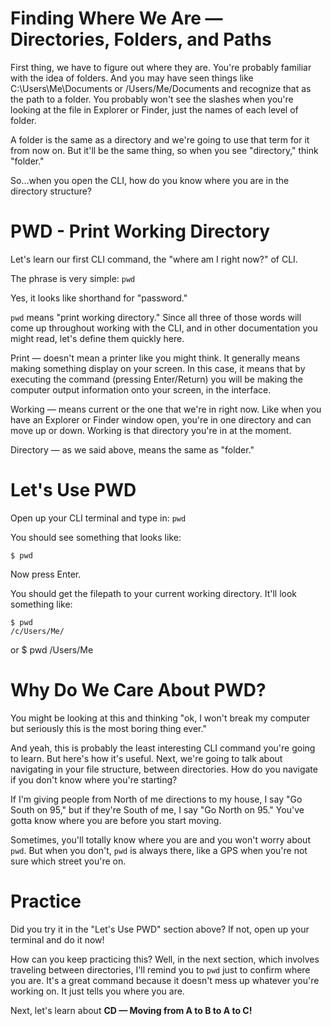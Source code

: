 # Finding Where We Are &mdash; Directories, Folders, and Paths

First thing, we have to figure out where they are. You're probably familiar with the idea of folders. And you may have seen things like C:\Users\Me\Documents or /Users/Me/Documents and recognize that as the path to a folder. You probably won't see the slashes when you're looking at the file in Explorer or Finder, just the names of each level of folder.

A folder is the same as a directory and we're going to use that term for it from now on. But it'll be the same thing, so when you see "directory," think "folder."

So...when you open the CLI, how do you know where you are in the directory structure?

# PWD - Print Working Directory

Let's learn our first CLI command, the "where am I right now?" of CLI.

The phrase is very simple: `pwd`

Yes, it looks like shorthand for "password."

`pwd` means "print working directory." Since all three of those words will come up throughout working with the CLI, and in other documentation you might read, let's define them quickly here.

Print &mdash; doesn't mean a printer like you might think. It generally means making something display on your screen. In this case, it means that by executing the command (pressing Enter/Return) you will be making the computer output information onto your screen, in the interface.

Working &mdash; means current or the one that we're in right now. Like when you have an Explorer or Finder window open, you're in one directory and can move up or down. Working is that directory you're in at the moment.

Directory &mdash; as we said above, means the same as "folder."

# Let's Use PWD

Open up your CLI terminal and type in: `pwd`

You should see something that looks like:

    $ pwd

Now press Enter.

You should get the filepath to your current working directory. It'll look something like:

    $ pwd
    /c/Users/Me/

or
    $ pwd
    /Users/Me

# Why Do We Care About PWD?

You might be looking at this and thinking "ok, I won't break my computer but seriously this is the most boring thing ever."

And yeah, this is probably the least interesting CLI command you're going to learn. But here's how it's useful. Next, we're going to talk about navigating in your file structure, between directories. How do you navigate if you don't know where you're starting?

If I'm giving people from North of me directions to my house, I say "Go South on 95," but if they're South of me, I say "Go North on 95." You've gotta know where you are before you start moving.

Sometimes, you'll totally know where you are and you won't worry about `pwd`. But when you don't, `pwd` is always there, like a GPS when you're not sure which street you're on.

# Practice

Did you try it in the "Let's Use PWD" section above? If not, open up your terminal and do it now!

How can you keep practicing this? Well, in the next section, which involves traveling between directories, I'll remind you to `pwd` just to confirm where you are. It's a great command because it doesn't mess up whatever you're working on. It just tells you where you are.

Next, let's learn about **CD &mdash; Moving from A to B to A to C!**